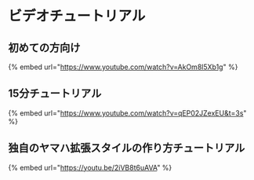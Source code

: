 # ビデオチュートリアル

## 初めての方向け

{% embed url="https://www.youtube.com/watch?v=AkOm8l5Xb1g" %}

 

## 15分チュートリアル

{% embed url="https://www.youtube.com/watch?v=qEP02JZexEU&t=3s" %}



## 独自のヤマハ拡張スタイルの作り方チュートリアル

{% embed url="https://youtu.be/2iVB8t6uAVA" %}





